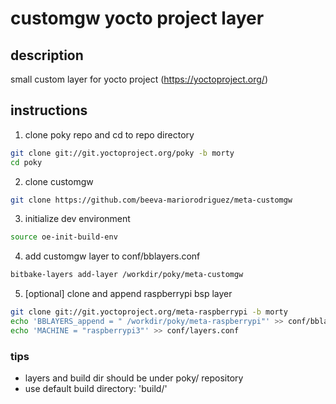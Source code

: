 # customgw yocto project layer

## description

small custom layer for yocto project (https://yoctoproject.org/)

## instructions

1. clone poky repo and cd to repo directory
```sh
git clone git://git.yoctoproject.org/poky -b morty
cd poky
```
2. clone customgw
```sh
git clone https://github.com/beeva-mariorodriguez/meta-customgw
```
3. initialize dev environment
```sh
source oe-init-build-env
```
4. add customgw layer to conf/bblayers.conf
```sh
bitbake-layers add-layer /workdir/poky/meta-customgw
```
5. [optional] clone and append raspberrypi bsp layer
```sh
git clone git://git.yoctoproject.org/meta-raspberrypi -b morty
echo 'BBLAYERS_append = " /workdir/poky/meta-raspberrypi"' >> conf/bblayers.conf                                  
echo 'MACHINE = "raspberrypi3"' >> conf/layers.conf
```

### tips

* layers and build dir should be under poky/ repository
* use default build directory: 'build/'

